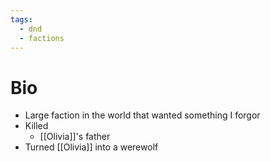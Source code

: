 ```yaml
---
tags:
  - dnd
  - factions
---
```

# Bio
- Large faction in the world that wanted something I forgor
- Killed
	- [[Olivia]]'s father
- Turned [[Olivia]] into a werewolf